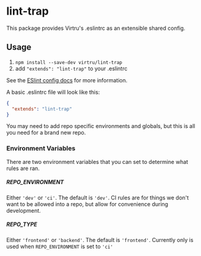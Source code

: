 # lint-trap

This package provides Virtru's .eslintrc as an extensible shared config.

## Usage

1. `npm install --save-dev virtru/lint-trap`
2. add `"extends": "lint-trap"` to your .eslintrc

See the [ESlint config docs](http://eslint.org/docs/user-guide/configuring#extending-configuration-files)
for more information.

A basic .eslintrc file will look like this:
```json
{
  "extends": "lint-trap"
}
```

You may need to add repo specific environments and globals, but this is all you need for a brand new repo.

### Environment Variables

There are two environment variables that you can set to determine what rules are ran.

##### REPO_ENVIRONMENT
Either `'dev'` or `'ci'`. The default is `'dev'`. CI rules are for things we don't want to be allowed into a repo, but allow for convenience during development.

##### REPO_TYPE
Either `'frontend'` or `'backend'`. The default is `'frontend'`. Currently only is used when `REPO_ENVIRONMENT` is set to `'ci'`